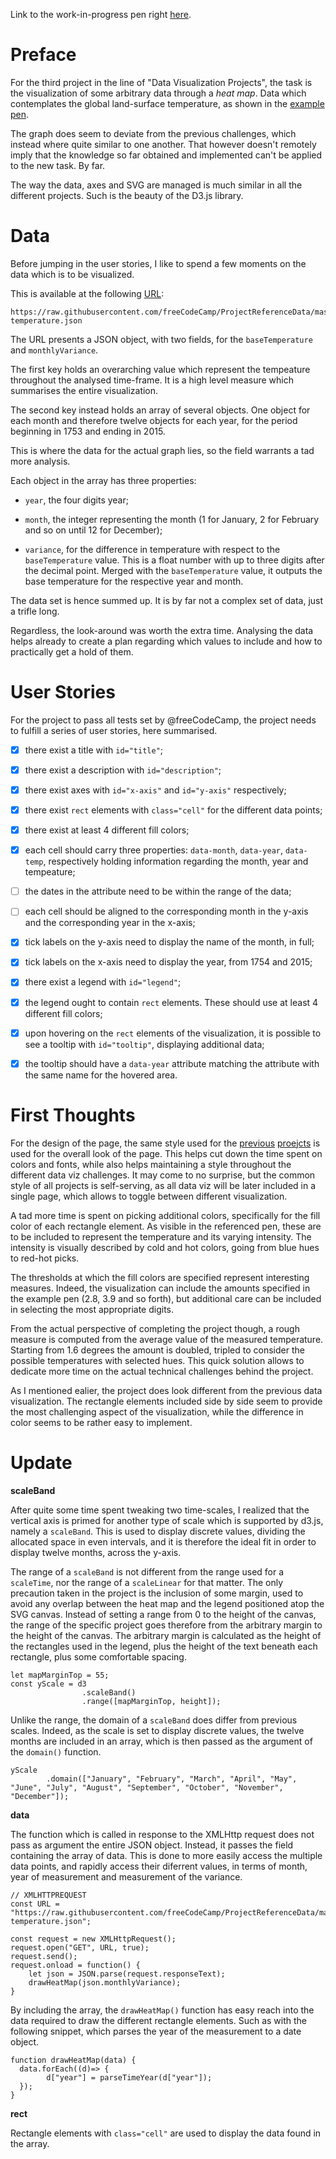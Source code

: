 Link to the work-in-progress pen right [here](https://codepen.io/borntofrappe/pen/qKeGLM).

# Preface

For the third project in the line of "Data Visualization Projects", the task is the visualization of some arbitrary data through a _heat map_. Data which contemplates the global land-surface temperature, as shown in the [example pen](https://codepen.io/freeCodeCamp/full/JEXgeY).

The graph does seem to deviate from the previous challenges, which instead where quite similar to one another. That however doesn't remotely imply that the knowledge so far obtained and implemented can't be applied to the new task. By far.

The way the data, axes and SVG are managed is much similar in all the different projects. Such is the beauty of the D3.js library.

# Data

Before jumping in the user stories, I like to spend a few moments on the data which is to be visualized.

This is available at the following [URL](https://raw.githubusercontent.com/freeCodeCamp/ProjectReferenceData/master/global-temperature.json):

```text
https://raw.githubusercontent.com/freeCodeCamp/ProjectReferenceData/master/global-temperature.json
```

The URL presents a JSON object, with two fields, for the `baseTemperature` and `monthlyVariance`.

The first key holds an overarching value which represent the tempeature throughout the analysed time-frame. It is a high level measure which summarises the entire visualization.

The second key instead holds an array of several objects. One object for each month and therefore twelve objects for each year, for the period beginning in 1753 and ending in 2015.

This is where the data for the actual graph lies, so the field warrants a tad more analysis.

Each object in the array has three properties:

- `year`, the four digits year;

- `month`, the integer representing the month (1 for January, 2 for February and so on until 12 for December);

- `variance`, for the difference in temperature with respect to the `baseTemperature` value. This is a float number with up to three digits after the decimal point. Merged with the `baseTemperature` value, it outputs the base temperature for the respective year and month.

The data set is hence summed up. It is by far not a complex set of data, just a trifle long.

Regardless, the look-around was worth the extra time. Analysing the data helps already to create a plan regarding which values to include and how to practically get a hold of them.

# User Stories

For the project to pass all tests set by @freeCodeCamp, the project needs to fulfill a series of user stories, here summarised.

- [x] there exist a title with `id="title"`;

- [x] there exist a description with `id="description"`;

- [x] there exist axes with `id="x-axis"` and `id="y-axis"` respectively;

- [x] there exist `rect` elements with `class="cell"` for the different data points;

- [x] there exist at least 4 different fill colors;

- [x] each cell should carry three properties: `data-month`, `data-year`, `data-temp`, respectively holding information regarding the month, year and tempeature;

- [ ] the dates in the attribute need to be within the range of the data;

<!-- 
// FAILED TEST

The "data-month", "data-year" of each cell should be within the range of the data. 

AssertionError: data-month should be at most 11: expected '12' to be at most 11
-->

- [ ] each cell should be aligned to the corresponding month in the y-axis and the corresponding year in the x-axis;

<!-- 
// FAILED TEST

My heat map should have cells that align with the corresponding month on the y-axis.
TypeError: Cannot read property 'length' of null 
-->


- [x] tick labels on the y-axis need to display the name of the month, in full;

- [x] tick labels on the x-axis need to display the year, from 1754 and 2015;

- [x] there exist a legend with `id="legend"`;

- [x] the legend ought to contain `rect` elements. These should use at least 4 different fill colors;

- [x] upon hovering on the `rect` elements of the visualization, it is possible to see a tooltip with `id="tooltip"`, displaying additional data;

- [x] the tooltip should have a `data-year` attribute matching the attribute with the same name for the hovered area.

# First Thoughts

For the design of the page, the same style used for the [previous](https://codepen.io/borntofrappe/pen/mKGZaO) [proejcts](https://codepen.io/borntofrappe/pen/ERzybV) is used for the overall look of the page. This helps cut down the time spent on colors and fonts, while also helps maintaining a style throughout the different data viz challenges. It may come to no surprise, but the common style of all projects is self-serving, as all data viz will be later included in a single page, which allows to toggle between different visualization.

A tad more time is spent on picking additional colors, specifically for the fill color of each rectangle element. As visible in the referenced pen, these are to be included to represent the temperature and its varying intensity. The intensity is visually described by cold and hot colors, going from blue hues to red-hot picks. 

The thresholds at which the fill colors are specified represent interesting measures. Indeed, the visualization can include the amounts specified in the example pen (2.8, 3.9 and so forth), but additional care can be included in selecting the most appropriate digits.

From the actual perspective of completing the project though, a rough measure is computed from the average value of the measured temperature. Starting from 1.6 degrees the amount is doubled, tripled to consider the possible temperatures with selected hues. This quick solution allows to dedicate more time on the actual technical challenges behind the project.

As I mentioned ealier, the project does look different from the previous data visualization. The rectangle elements included side by side seem to provide the most challenging aspect of the visualization, while the difference in color seems to be rather easy to implement.

# Update

**scaleBand**

After quite some time spent tweaking two time-scales, I realized that the vertical axis is primed for another type of scale which is supported by d3.js, namely a `scaleBand`. This is used to display discrete values, dividing the allocated space in even intervals, and it is therefore the ideal fit in order to display twelve months, across the y-axis.

The range of a `scaleBand` is not different from the range used for a `scaleTime`, nor the range of a `scaleLinear` for that matter. The only precaution taken in the project is the inclusion of some margin, used to avoid any overlap between the heat map and the legend positioned atop the SVG canvas. Instead of setting a range from 0 to the height of the canvas, the range of the specific project goes therefore from the arbitrary margin to the height of the canvas. The arbitrary margin is calculated as the height of the rectangles used in the legend, plus the height of the text beneath each rectangle, plus some comfortable spacing. 

```JS
let mapMarginTop = 55;
const yScale = d3
                .scaleBand()
                .range([mapMarginTop, height]);
```

Unlike the range, the domain of a `scaleBand` does differ from previous scales. Indeed, as the scale is set to display discrete values, the twelve months are included in an array, which is then passed as the argument of the `domain()` function.

```JS
yScale 
        .domain(["January", "February", "March", "April", "May", "June", "July", "August", "September", "October", "November", "December"]);

```

**data**

The function which is called in response to the XMLHttp request does not pass as argument the entire JSON object. Instead, it passes the field containing the array of data. This is done to more easily access the multiple data points, and rapidly access their diferrent values, in terms of month, year of measurement and measurement of the variance.

```JS
// XMLHTTPREQUEST
const URL = "https://raw.githubusercontent.com/freeCodeCamp/ProjectReferenceData/master/global-temperature.json";

const request = new XMLHttpRequest();
request.open("GET", URL, true);
request.send();
request.onload = function() {
    let json = JSON.parse(request.responseText);
    drawHeatMap(json.monthlyVariance);
}
```

By including the array, the `drawHeatMap()` function has easy reach into the data required to draw the different rectangle elements. Such as with the following snippet, which parses the year of the measurement to a date object.

```JS
function drawHeatMap(data) {
  data.forEach((d)=> {
        d["year"] = parseTimeYear(d["year"]);
  });
}
```

**rect**

Rectangle elements with `class="cell"` are used to display the data found in the array.

